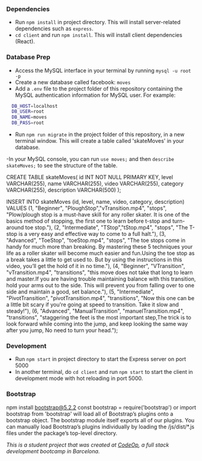### Dependencies

- Run `npm install` in project directory. This will install server-related dependencies such as `express`.
- `cd client` and run `npm install`. This will install client dependencies (React).

### Database Prep

- Access the MySQL interface in your terminal by running `mysql -u root -p`
- Create a new database called facebook: `moves`
- Add a `.env` file to the project folder of this repository containing the MySQL authentication information for MySQL user. For example:

```bash
  DB_HOST=localhost
  DB_USER=root
  DB_NAME=moves
  DB_PASS=root
```

- Run `npm run migrate` in the project folder of this repository, in a new terminal window. This will create a table called 'skateMoves' in your database.

-In your MySQL console, you can run `use moves;` and then `describe skateMoves;` to see the structure of the table.

CREATE TABLE skateMoves(
id INT NOT NULL PRIMARY KEY,
level VARCHAR(255),
name VARCHAR(255),
video VARCHAR(255),
category VARCHAR(255),
description VARCHAR(500)
);

INSERT INTO skateMoves (id, level, name, video, category, description)
VALUES (1, "Beginner", "PloughStop","vTransition.mp4", "stops", "Plow/plough stop is a must-have skill for any roller skater. It is one of the basics method of stopping, the first one to learn before t-stop and turn-around toe stop."),
(2, "Intermediate", "TStop","tStop.mp4", "stops", "The T-stop is a very easy and effective way to come to a full halt."),
(3, "Advanced", "ToeStop", "toeStop.mp4", "stops", "The toe stops come in handy for much more than breaking. By mastering these 5 techniques your life as a roller skater will become much easier and fun.Using the toe stop as a break takes a little to get used to. But by using the instructions in this video, you’ll get the hold of it in no time."),
(4, "Beginner", "VTransition", "vTransition.mp4", "transitions", "this move does not take that long to learn and master.If you are having trouble maintaining balance with this transition, hold your arms out to the side. This will prevent you from falling over to one side and maintain a good, set balance."),
(5, "Intermediate", "PivotTransition", "pivotTransition.mp4", "transitions", "Now this one can be a little bit scary if you're going at speed to transition. Take it slow and steady!"),
(6, "Advanced", "ManualTransition", "manuelTransition.mp4", "transitions", "staggering the feet is the most important step,The trick is to look forward while coming into the jump, and keep looking the same way after you jump, No need to turn your head.");

### Development

- Run `npm start` in project directory to start the Express server on port 5000
- In another terminal, do `cd client` and run `npm start` to start the client in development mode with hot reloading in port 5000.

### Bootstrap

npm install bootstrap@5.2.2
const bootstrap = require('bootstrap') or import bootstrap from 'bootstrap' will load all of Bootstrap’s plugins onto a bootstrap object. The bootstrap module itself exports all of our plugins. You can manually load Bootstrap’s plugins individually by loading the /js/dist/\*.js files under the package’s top-level directory.

_This is a student project that was created at [CodeOp](http://codeop.tech), a full stack development bootcamp in Barcelona._
